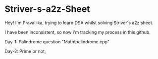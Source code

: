 # Striver-s-a2z-Sheet

Hey! 
I'm Pravallika, trying to learn DSA whilst solving Striver's a2z sheet.

I have been inconsistent, so now i'm tracking my process in this github. 

Day-1: 
Palindrome question "Math\palindrome.cpp"

Day-2:
Prime or not, 